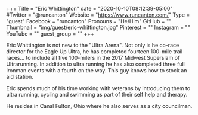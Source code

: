 +++
Title = "Eric Whittington"
date = "2020-10-10T08:12:39-05:00"
#Twitter = "@runcanton"
Website = "https://www.runcanton.com/"
Type = "guest"
Facebook = "runcanton"
Pronouns = "He/Him"
GitHub = ""
Thumbnail = "img/guest/eric-whittington.jpg"
Pinterest = ""
Instagram = ""
YouTube = ""
guest_group = ""
+++

Eric Whittington is not new to the "Ultra Arena". Not only is he co-race director for the Eagle Up Ultra, he has completed fourteen 100-mile trail races... to include all five 100-milers in the 2017 Midwest Superslam of Ultrarunning. In addition to ultra running he has also completed three full Ironman events with a fourth on the way. This guy knows how to stock an aid station.

Eric spends much of his time working with veterans by introducing them to ultra running, cycling and swimming as part of their self help and therapy.

He resides in Canal Fulton, Ohio where he also serves as a city councilman.
